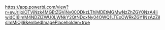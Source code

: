 https://app.powerbi.com/view?r=eyJrIjoiOTVjNzk4MGEtZGVjNy00ODkzLThjMDEtMGMwNzZhZGY0NzA4IiwidCI6ImM4NDZlZWU0LWNkY2QtNDcxNy04OWQ1LTExOWRkZGY1NzAzZiIsImMiOjl9&embedImagePlaceholder=true

